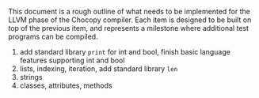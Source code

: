 This document is a rough outline of what needs to be implemented for the LLVM phase of the Chocopy compiler.
Each item is designed to be built on top of the previous item, and represents a milestone where additional test programs can be compiled.

1. add standard library `print` for int and bool, finish basic language features supporting int and bool
2. lists, indexing, iteration, add standard library `len`
3. strings
4. classes, attributes, methods
